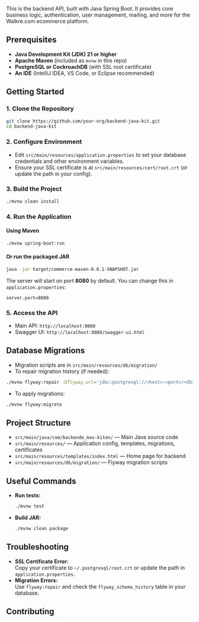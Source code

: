 

This is the backend API, built with Java Spring Boot. It provides core business logic, authentication, user management, mailing, and more for the Walkre.com ecommerce platform.

## Prerequisites

- **Java Development Kit (JDK) 21 or higher**
- **Apache Maven** (included as `mvnw` in this repo)
- **PostgreSQL or CockroachDB** (with SSL root certificate)
- **An IDE** (IntelliJ IDEA, VS Code, or Eclipse recommended)

## Getting Started

### 1. Clone the Repository

```bash
git clone https://github.com/your-org/backend-java-kit.git
cd backend-java-kit
```

### 2. Configure Environment

- Edit `src/main/resources/application.properties` to set your database credentials and other environment variables.
- Ensure your SSL certificate is at `src/main/resources/cert/root.crt` (or update the path in your config).

### 3. Build the Project

```bash
./mvnw clean install
```

### 4. Run the Application

#### Using Maven

```bash
./mvnw spring-boot:run
```

#### Or run the packaged JAR

```bash
java -jar target/commerce-maven-0.0.1-SNAPSHOT.jar
```

The server will start on port **8080** by default. You can change this in `application.properties`:

```
server.port=8080
```

### 5. Access the API

- Main API: `http://localhost:8080`
- Swagger UI: `http://localhost:8080/swagger-ui.html`

## Database Migrations

- Migration scripts are in `src/main/resources/db/migration/`
- To repair migration history (if needed):

```bash
./mvnw flyway:repair -Dflyway.url='jdbc:postgresql://<host>:<port>/<db>?sslmode=verify-full&user=<user>&password=<password>&sslrootcert=src/main/resources/cert/root.crt'
```

- To apply migrations:

```bash
./mvnw flyway:migrate
```

## Project Structure

- `src/main/java/com/backende_mav-kiten/` — Main Java source code
- `src/main/resources/` — Application config, templates, migrations, certificates
- `src/main/resources/templates/index.html` — Home page for backend
- `src/main/resources/db/migration/` — Flyway migration scripts

## Useful Commands

- **Run tests:**  
    ```bash
    ./mvnw test
    ```
- **Build JAR:**  
    ```bash
    ./mvnw clean package
    ```

## Troubleshooting

- **SSL Certificate Error:**  
    Copy your certificate to `~/.postgresql/root.crt` or update the path in `application.properties`.
- **Migration Errors:**  
    Use `flyway:repair` and check the `flyway_schema_history` table in your database.

## Contributing
